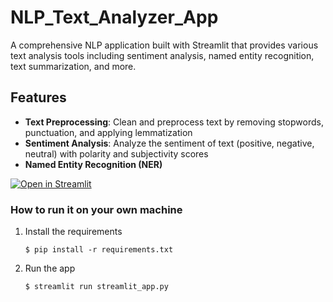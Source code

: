 # NLP_Text_Analyzer_App

A comprehensive NLP application built with Streamlit that provides various text analysis tools including sentiment analysis, named entity recognition, text summarization, and more.

## Features

- **Text Preprocessing**: Clean and preprocess text by removing stopwords, punctuation, and applying lemmatization
- **Sentiment Analysis**: Analyze the sentiment of text (positive, negative, neutral) with polarity and subjectivity scores
- **Named Entity Recognition (NER)**
  

[![Open in Streamlit](https://static.streamlit.io/badges/streamlit_badge_black_white.svg)](https://blank-app-template.streamlit.app/)

### How to run it on your own machine

1. Install the requirements

   ```
   $ pip install -r requirements.txt
   ```

2. Run the app

   ```
   $ streamlit run streamlit_app.py
   ```
